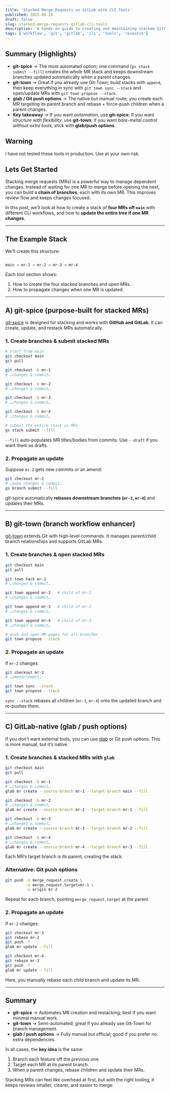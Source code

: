 ```yaml
---
title: 'Stacked Merge Requests on GitLab with CLI Tools'
published: 2025-08-28
draft: false
slug: stacked-merge-requests-gitlab-cli-tools
description: 'A hands-on guide to creating and maintaining stacked GitLab merge requests using CLI tools like git-spice, git-town, and glab/push options'
tags: ['workflow', 'git', 'gitlab', 'cli', 'tools', 'research']
---
```


## Summary (Highlights)

- **git-spice** → The most automated option; one command (`gs stack submit --fill`) creates the whole MR stack and keeps downstream branches updated automatically when a parent changes.
- **git-town** → Great if you already use Git-Town; build stacks with `append`, then keep everything in sync with `git town sync --stack` and open/update MRs with `git town propose --stack`.
- **glab / Git push options** → The native but manual route; you create each MR targeting its parent branch and rebase + force-push children when a parent changes.
- **Key takeaway** → If you want _automation_, use **git-spice**; if you want _structure with flexibility_, use **git-town**; if you want _bare-metal control without extra tools_, stick with **glab/push options**.

## Warning

I have not tested these tools in production. Use at your own risk.

## Lets Get Started

Stacking merge requests (MRs) is a powerful way to manage dependent changes. Instead of waiting for one MR to merge before opening the next, you can build a **chain of branches**, each with its own MR. This improves review flow and keeps changes focused.

In this post, we’ll look at how to create a stack of **four MRs off `main`** with different CLI workflows, and how to **update the entire tree if one MR changes**.

---

## The Example Stack

We’ll create this structure:

```

main → mr-1 → mr-2 → mr-3 → mr-4

```

Each tool section shows:

1. How to create the four stacked branches and open MRs.
2. How to propagate changes when one MR is updated.

---

## A) git-spice (purpose-built for stacked MRs)

[git-spice](https://abhinav.github.io/git-spice/) is designed for stacking and works with **GitHub and GitLab**. It can create, update, and restack MRs automatically.

### 1. Create branches & submit stacked MRs

```bash
# start from main
git checkout main
git pull

git checkout -b mr-1
# …changes & commit…

git checkout -b mr-2
# …changes & commit…

git checkout -b mr-3
# …changes & commit…

git checkout -b mr-4
# …changes & commit…

# submit the entire stack as MRs
gs stack submit --fill
```

`--fill` auto-populates MR titles/bodies from commits. Use `--draft` if you want them as drafts.

### 2. Propagate an update

Suppose `mr-2` gets new commits or an amend:

```bash
git checkout mr-2
# …make changes & commit…
gs branch submit --fill
```

git-spice automatically **rebases downstream branches (`mr-3`, `mr-4`)** and updates their MRs.

---

## B) git-town (branch workflow enhancer)

[git-town](https://www.git-town.com/) extends Git with high-level commands. It manages parent/child branch relationships and supports GitLab MRs.

### 1. Create branches & open stacked MRs

```bash
git checkout main
git pull

git town hack mr-1
# …changes & commit…

git town append mr-2   # child of mr-1
# …changes & commit…

git town append mr-3   # child of mr-2
# …changes & commit…

git town append mr-4   # child of mr-3
# …changes & commit…

# push and open MR pages for all branches
git town propose --stack
```

### 2. Propagate an update

If `mr-2` changes:

```bash
git checkout mr-2
# …amend/commit…

git town sync --stack
git town propose --stack
```

`sync --stack` rebases all children (`mr-3`, `mr-4`) onto the updated branch and re-pushes them.

---

## C) GitLab-native (glab / push options)

If you don’t want external tools, you can use [glab](https://gitlab.com/gitlab-org/cli) or Git push options. This is more manual, but it’s native.

### 1. Create branches & stacked MRs with `glab`

```bash
git checkout main
git pull

git checkout -b mr-1
# …changes & commit…
glab mr create --source-branch mr-1 --target-branch main --fill

git checkout -b mr-2
# …changes & commit…
glab mr create --source-branch mr-2 --target-branch mr-1 --fill

git checkout -b mr-3
# …changes & commit…
glab mr create --source-branch mr-3 --target-branch mr-2 --fill

git checkout -b mr-4
# …changes & commit…
glab mr create --source-branch mr-4 --target-branch mr-3 --fill
```

Each MR’s target branch is its parent, creating the stack.

### Alternative: Git push options

```bash
git push -o merge_request.create \
         -o merge_request.target=mr-1 \
         -u origin mr-2
```

Repeat for each branch, pointing `merge_request.target` at the parent.

### 2. Propagate an update

If `mr-2` changes:

```bash
git checkout mr-3
git rebase mr-2
git push -f
glab mr update --fill

git checkout mr-4
git rebase mr-3
git push -f
glab mr update --fill
```

Here, you manually rebase each child branch and update its MR.

---

## Summary

- **git-spice** → Automates MR creation and restacking; best if you want minimal manual work.
- **git-town** → Semi-automated; great if you already use Git-Town for branch management.
- **glab / push options** → Fully manual but official; good if you prefer no extra dependencies.

In all cases, the **key idea** is the same:

1. Branch each feature off the previous one.
2. Target each MR at its parent branch.
3. When a parent changes, rebase children and update their MRs.

Stacking MRs can feel like overhead at first, but with the right tooling, it keeps reviews smaller, clearer, and easier to merge.

